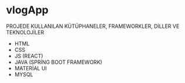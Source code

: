 # vlogApp
PROJEDE KULLANILAN KÜTÜPHANELER, FRAMEWORKLER, DİLLER VE TEKNOLOJİLER
- HTML
- CSS
- JS (REACT)
- JAVA (SPRİNG BOOT FRAMEWORK)
- MATERİAL UI
- MYSQL
